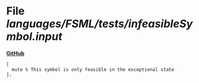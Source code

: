 # File _languages/FSML/tests/infeasibleSymbol.input_
**[GitHub](https://github.com/softlang/yas/blob/master/languages/FSML/tests/infeasibleSymbol.input)**
```
[
  mute % This symbol is only feasible in the exceptional state
].
```
